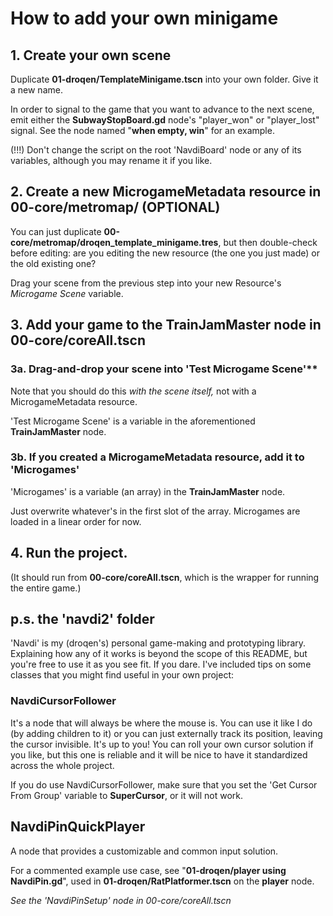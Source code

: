 # How to add your own minigame

## 1. Create your own scene

Duplicate **01-droqen/TemplateMinigame.tscn** into your own folder. Give it a new name.

In order to signal to the game that you want to advance to the next scene, emit either the **SubwayStopBoard.gd** node's "player_won" or "player_lost" signal. See the node named "**when empty, win**" for an example.

(!!!) Don't change the script on the root 'NavdiBoard' node or any of its variables, although you may rename it if you like.

## 2. Create a new **MicrogameMetadata** resource in **00-core/metromap/** (OPTIONAL)

You can just duplicate **00-core/metromap/droqen_template_minigame.tres**, but then double-check before editing: are you editing the new resource (the one you just made) or the old existing one?

Drag your scene from the previous step into your new Resource's *Microgame Scene* variable.

## 3. Add your game to the **TrainJamMaster** node in **00-core/coreAll.tscn**

### 3a. Drag-and-drop your scene into 'Test Microgame Scene'**

Note that you should do this *with the scene itself,* not with a MicrogameMetadata resource.

'Test Microgame Scene' is a variable in the aforementioned **TrainJamMaster** node.

### 3b. If you created a **MicrogameMetadata** resource, add it to 'Microgames'

'Microgames' is a variable (an array) in the **TrainJamMaster** node.

Just overwrite whatever's in the first slot of the array. Microgames are loaded in a linear order for now.

## 4. Run the project.

(It should run from **00-core/coreAll.tscn**, which is the wrapper for running the entire game.)

## p.s. the 'navdi2' folder

'Navdi' is my (droqen's) personal game-making and prototyping library. Explaining how any of it works is beyond the scope of this README, but you're free to use it as you see fit. If you dare. I've included tips on some classes that you might find useful in your own project:

### NavdiCursorFollower

It's a node that will always be where the mouse is. You can use it like I do (by adding children to it) or you can just externally track its position, leaving the cursor invisible. It's up to you! You can roll your own cursor solution if you like, but this one is reliable and it will be nice to have it standardized across the whole project.

If you do use NavdiCursorFollower, make sure that you set the 'Get Cursor From Group' variable to **SuperCursor**, or it will not work.

## NavdiPinQuickPlayer

A node that provides a customizable and common input solution.

For a commented example use case, see "**01-droqen/player using NavdiPin.gd**", used in **01-droqen/RatPlatformer.tscn** on the **player** node.

*See the 'NavdiPinSetup' node in 00-core/coreAll.tscn*
